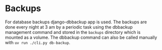 # Backups

For database backups django-dbbackup app is used. The backups are done every night at 3 am by a periodic task using the dbbackup management command and stored in the `backups` directory which is mounted as a volume. The dbbackup command can also be called manually with `uv run ./cli.py db-backup`.
